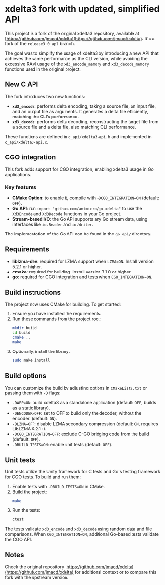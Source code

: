 # xdelta3 fork with updated, simplified API

This project is a fork of the original xdelta3 repository, available at [https://github.com/jmacd/xdelta](https://github.com/jmacd/xdelta).
It's a fork of the `release3_0_apl` branch.

The goal was to simplify the usage of xdelta3 by introducing a new API that achieves the same performance as the CLI version, while avoiding the excessive RAM usage of the `xd3_encode_memory` and `xd3_decode_memory` functions used in the original project.

## New C API

The fork introduces two new functions:
- **`xd3_encode`**: performs delta encoding, taking a source file, an input file, and an output file as arguments. It generates a delta file efficiently, matching the CLI’s performance.
- **`xd3_decode`**: performs delta decoding, reconstructing the target file from a source file and a delta file, also matching CLI performance.

These functions are defined in `c_api/xdelta3-api.h` and implemented in `c_api/xdelta3-api.c`.

## CGO integration

This fork adds support for CGO integration, enabling xdelta3 usage in Go applications.

### Key features

- **CMake Option**: to enable it, compile with `-DCGO_INTEGRATION=ON` (default: `OFF`).
- **Go API**: run `import "github.com/antmicro/go-xdelta"` to use the `Xd3Encode` and `Xd3Decode` functions in your Go project.
- **Stream-based I/O**: the Go API supports any Go stream data, using interfaces like `io.Reader` and `io.Writer`.

The implementation of the Go API can be found in the `go_api/` directory.

## Requirements

- **liblzma-dev**: required for LZMA support when `LZMA=ON`. Install version 5.2.1 or higher.
- **cmake**: required for building. Install version 3.1.0 or higher.
- **go**: required for CGO integration and tests when `CGO_INTEGRATION=ON`.

## Build instructions

The project now uses CMake for building. To get started:

1. Ensure you have installed the requirements.
2. Run these commands from the project root:
   ```bash
   mkdir build
   cd build
   cmake ..
   make
   ```
3. Optionally, install the library:
   ```bash
   sudo make install
   ```

## Build options

You can customize the build by adjusting options in `CMakeLists.txt` or passing them with `-D` flags:
- `-DAPP=ON`: build xdelta3 as a standalone application (default: `OFF`, builds as a static library).
- `-DENCODER=OFF`: set to OFF to build only the decoder, without the encoder. (default: `ON`).
- `-DLZMA=OFF`: disable LZMA secondary compression (default: `ON`, requires LibLZMA 5.2.1+).
- `-DCGO_INTEGRATION=OFF`: exclude C-GO bridging code from the build (default: `OFF`).
- `-DBUILD_TESTS=ON`: enable unit tests (default: `OFF`).

## Unit tests

Unit tests utilize the Unity framework for C tests and Go's testing framework for CGO tests. To build and run them:
1. Enable tests with `-DBUILD_TESTS=ON` in CMake.
2. Build the project:
   ```bash
   make
   ```
3. Run the tests:
   ```bash
   ctest
   ```
The tests validate `xd3_encode` and `xd3_decode` using random data and file comparisons. When `CGO_INTEGRATION=ON`, additional Go-based tests validate the CGO API.

## Notes

Check the original repository [https://github.com/jmacd/xdelta](https://github.com/jmacd/xdelta) for additional context or to compare this fork with the upstream version.
